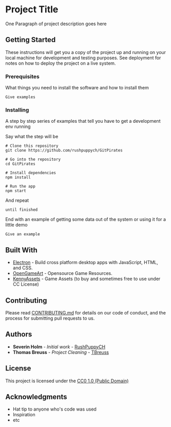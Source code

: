 # Project Title

One Paragraph of project description goes here

## Getting Started

These instructions will get you a copy of the project up and running on your local machine for development and testing purposes. See deployment for notes on how to deploy the project on a live system.

### Prerequisites

What things you need to install the software and how to install them

```
Give examples
```

### Installing

A step by step series of examples that tell you have to get a development env running

Say what the step will be

```
# Clone this repository
git clone https://github.com/rushpuppych/GitPirates

# Go into the repository
cd GitPirates

# Install dependencies
npm install

# Run the app
npm start
```

And repeat

```
until finished
```

End with an example of getting some data out of the system or using it for a little demo

```
Give an example
```

## Built With

* [Electron](https://electron.atom.io/) - Build cross platform desktop apps with JavaScript, HTML, and CSS.
* [OpenGameArt](https://opengameart.org/) - Opensource Game Resources.
* [KennyAssets](https://kenney.nl/assets) - Game Assets (to buy and sometimes free to use under CC License)

## Contributing

Please read [CONTRIBUTING.md](https://gist.github.com/PurpleBooth/b24679402957c63ec426) for details on our code of conduct, and the process for submitting pull requests to us.

## Authors

* **Severin Holm** - *Initial work* - [RushPuppyCH](https://github.com/rushpuppych)
* **Thomas Breuss** - *Project Cleaning* - [TBreuss](https://github.com/tbreuss)

## License

This project is licensed under the [CC0 1.0 (Public Domain)](LICENSE.md)

## Acknowledgments

* Hat tip to anyone who's code was used
* Inspiration
* etc

